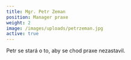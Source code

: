 ```yaml
---
title: Mgr. Petr Zeman
position: Manager praxe
weight: 2
image: /images/uploads/petrzeman.jpg
active: true
---
```

Petr se stará o to, aby se chod praxe nezastavil.